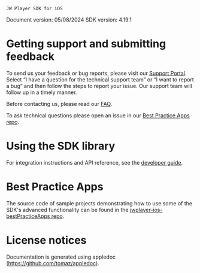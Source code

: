 ~~~~~~~~~~~~~~~~~~~~~~~~~~~~~~~~~
JW Player SDK for iOS
~~~~~~~~~~~~~~~~~~~~~~~~~~~~~~~~~

Document version: 05/08/2024
SDK version: 4.19.1

Getting support and submitting feedback
=======================================

To send us your feedback or bug reports, please visit our  [Support Portal](https://support.jwplayer.com/submit-support-case). Select “I have a question for the technical support team” or “I want to report a bug” and then follow the steps to report your issue. Our support team will follow up in a timely manner.

Before contacting us, please read our [FAQ](http://support.jwplayer.com/customer/portal/articles/2022900-ios-sdk-faq).

To ask technical questions please open an issue in our [Best Practice Apps repo](https://github.com/jwplayer/jwplayer-ios-bestPracticeApps).

Using the SDK library
=====================

For integration instructions and API reference, see the [developer guide](http://developer.jwplayer.com/sdk/ios/docs/developer-guide/intro/getting-started/).

Best Practice Apps
==================

The source code of sample projects demonstrating how to use some of the SDK's advanced functionality can be found in the [jwplayer-ios-bestPracticeApps repo](https://github.com/jwplayer/jwplayer-ios-bestPracticeApps).

License notices
===============
Documentation is generated using appledoc (https://github.com/tomaz/appledoc).

